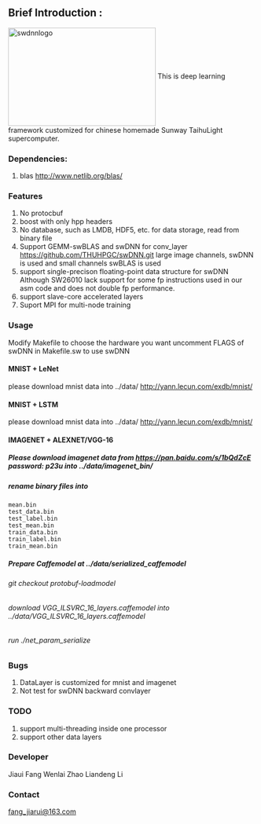 ## Brief Introduction :
<img src="https://github.com/feifeibear/SWCaffe/blob/master/swdnnlogo.png" width = "300" height = "200" alt="swdnnlogo" align=center />
This is deep learning framework customized for chinese homemade Sunway TaihuLight supercomputer.

### Dependencies:
1. blas
http://www.netlib.org/blas/

### Features
1. No protocbuf
2. boost with only hpp headers
3. No database, such as LMDB, HDF5, etc. for data storage, read from binary file
4. Support GEMM-swBLAS and swDNN for conv_layer
https://github.com/THUHPGC/swDNN.git
large image channels, swDNN is used and small channels swBLAS is used
5. support single-precison floating-point data structure for swDNN
Although SW26010 lack support for some fp instructions used in our asm code and does not double fp performance.
6. support slave-core accelerated layers
7. Suport MPI for multi-node training

### Usage
Modify Makefile to choose the hardware you want
uncomment FLAGS of swDNN in Makefile.sw to use swDNN

#### MNIST + LeNet
please download mnist data into ../data/
http://yann.lecun.com/exdb/mnist/
#### MNIST + LSTM
please download mnist data into ../data/
http://yann.lecun.com/exdb/mnist/
#### IMAGENET + ALEXNET/VGG-16
##### Please download imagenet data from https://pan.baidu.com/s/1bQdZcE password: p23u into ../data/imagenet_bin/
##### rename binary files into
    mean.bin
    test_data.bin
    test_label.bin
    test_mean.bin
    train_data.bin
    train_label.bin
    train_mean.bin
##### Prepare Caffemodel at ../data/serialized_caffemodel
###### git checkout protobuf-loadmodel
###### download VGG_ILSVRC_16_layers.caffemodel into ../data/VGG_ILSVRC_16_layers.caffemodel
###### run ./net_param_serialize

### Bugs
1. DataLayer is customized for mnist and imagenet
2. Not test for swDNN backward convlayer

### TODO
1. support multi-threading inside one processor 
2. support other data layers

### Developer
Jiaui Fang
Wenlai Zhao
Liandeng Li

### Contact
fang_jiarui@163.com
